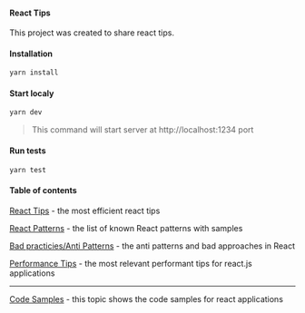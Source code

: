 #### React Tips

This project was created to share react tips.

#### Installation

```javascript
yarn install
```

#### Start localy

```javascript
yarn dev
```

> This command will start server at http://localhost:1234 port

#### Run tests

```javascript
yarn test
```

#### Table of contents

[React Tips](https://github.com/yacheckalin/react-tips/tree/master/react-tips) - the most efficient react tips

[React Patterns](https://github.com/yacheckalin/react-tips/tree/master/react-patterns) - the list of known React patterns with samples

[Bad practicies/Anti Patterns](https://github.com/yacheckalin/react-tips/tree/master/anti-patterns) - the anti patterns and bad approaches in React

[Performance Tips](https://github.com/yacheckalin/react-tips/tree/master/performance-tips) - the most relevant performant tips for react.js applications

---

[Code Samples](https://github.com/yacheckalin/react-tips/tree/master/code-samples) - this topic shows the code samples for react applications
